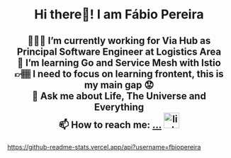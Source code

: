 <h1 align="center">Hi there👋! I am Fábio Pereira</h1>
<h2 align="center">
  
  👩🏾‍💻 I’m currently working for Via Hub as Principal Software Engineer at Logistics Area </br>
  🌱 I’m learning Go and Service Mesh with Istio </br>
  👉🏽 I need to focus on learning frontent, this is my main gap 😟 </br>
  💬 Ask me about Life, The Universe and Everything </br>
  📫 How to reach me: [...](https://www.linkedin.com/in/fbiopereira/)
  <a href="https://www.linkedin.com/in/fbiopereira/" target="_blank">
    <img src="https://img.shields.io/static/v1?message=LinkedIn&logo=linkedin&label=&color=0077B5&logoColor=white&labelColor=&style=for-the-badge" height="35" alt="linkedin logo"  />
  </a>
  
  </h2>

https://github-readme-stats.vercel.app/api?username=fbiopereira

